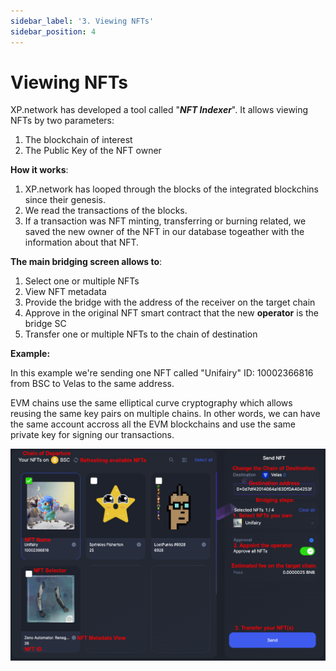 ```yaml
---
sidebar_label: '3. Viewing NFTs'
sidebar_position: 4
---
```


# Viewing NFTs

XP.network has developed a tool called "***NFT Indexer***". It allows viewing NFTs by two parameters:
1. The blockchain of interest
2. The Public Key of the NFT owner

**How it works**:
1. XP.network has looped through the blocks of the integrated blockchins since their genesis.
2. We read the transactions of the blocks.
3. If a transaction was NFT minting, transferring or burning related, we saved the new owner of the NFT in our database togeather with the information about that NFT.

**The main bridging screen allows to**:
1. Select one or multiple NFTs
2. View NFT metadata
3. Provide the bridge with the address of the receiver on the target chain
4. Approve in the original NFT smart contract that the new **operator** is the bridge SC
5. Transfer one or multiple NFTs to the chain of destination

**Example:**

In this example we're sending one NFT called "Unifairy" ID: 10002366816 from BSC to Velas to the same address. 

EVM chains use the same elliptical curve cryptography which allows reusing the same key pairs on multiple chains. In other words, we can have the same account accross all the EVM blockchains and use the same private key for signing our transactions.

![NFT Index](../../static/assets/3.png)